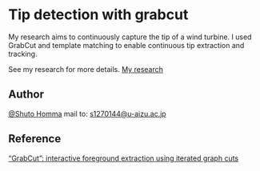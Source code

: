 # Tip detection with grabcut

My research aims to continuously capture the tip of a wind turbine. I used GrabCut and template matching to enable continuous tip extraction and tracking.

See my research for more details. [My research](https://github.com/s1270144/aizu_research/blob/main/s1270144.pdf)

## Author

[@Shuto Homma](https://www.facebook.com/profile.php?id=100090890865720&sk=videos)
mail to: s1270144@u-aizu.ac.jp

## Reference

[“GrabCut”: interactive foreground extraction using iterated graph cuts](https://dl.acm.org/doi/10.1145/1186562.1015720)

